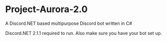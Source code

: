 # Project-Aurora-2.0
A Discord.NET based multipurpose Discord bot written in C#

Discord.NET 2.1.1 required to run.
Also make sure you have your bot set up.
